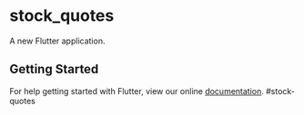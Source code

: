 # stock_quotes

A new Flutter application.

## Getting Started

For help getting started with Flutter, view our online
[documentation](https://flutter.io/).
#stock-quotes

